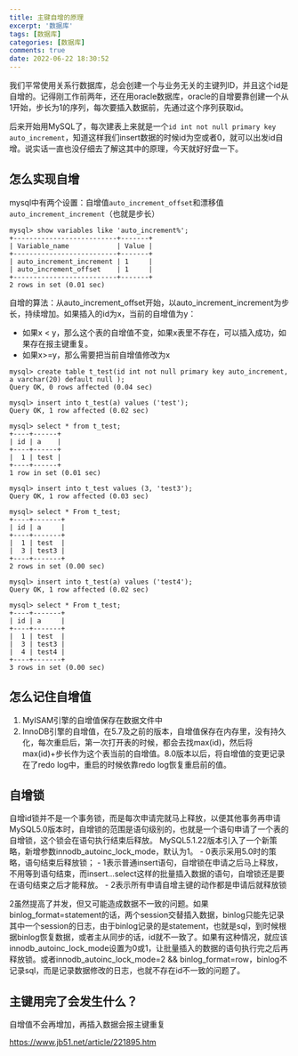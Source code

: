 ```yaml
---
title: 主键自增的原理
excerpt: '数据库'
tags: [数据库]
categories: [数据库]
comments: true
date: 2022-06-22 18:30:52
---
```


我们平常使用关系行数据库，总会创建一个与业务无关的主键列ID，并且这个id是自增的。记得刚工作前两年，还在用oracle数据库，oracle的自增要靠创建一个从1开始，步长为1的序列，每次要插入数据前，先通过这个序列获取id。

后来开始用MySQL了，每次建表上来就是一个`id int not null primary key auto_increment`，知道这样我们insert数据的时候id为空或者0，就可以出发id自增。说实话一直也没仔细去了解这其中的原理，今天就好好盘一下。

## 怎么实现自增

mysql中有两个设置：自增值`auto_increment_offset`和漂移值`auto_increment_increment`（也就是步长）

```shell
mysql> show variables like 'auto_increment%';
+--------------------------+-------+
| Variable_name            | Value |
+--------------------------+-------+
| auto_increment_increment | 1     |
| auto_increment_offset    | 1     |
+--------------------------+-------+
2 rows in set (0.01 sec)
```

自增的算法：从auto_increment_offset开始，以auto_increment_increment为步长，持续增加。如果插入的id为x，当前的自增值为y：
- 如果x < y，那么这个表的自增值不变，如果x表里不存在，可以插入成功，如果存在报主键重复。
- 如果x>=y，那么需要把当前自增值修改为x

```
mysql> create table t_test(id int not null primary key auto_increment, a varchar(20) default null );
Query OK, 0 rows affected (0.04 sec)

mysql> insert into t_test(a) values ('test');
Query OK, 1 row affected (0.02 sec)

mysql> select * from t_test;
+----+------+
| id | a    |
+----+------+
|  1 | test |
+----+------+
1 row in set (0.01 sec)

mysql> insert into t_test values (3, 'test3');
Query OK, 1 row affected (0.03 sec)

mysql> select * From t_test;
+----+-------+
| id | a     |
+----+-------+
|  1 | test  |
|  3 | test3 |
+----+-------+
2 rows in set (0.00 sec)

mysql> insert into t_test(a) values ('test4');
Query OK, 1 row affected (0.02 sec)

mysql> select * From t_test;
+----+-------+
| id | a     |
+----+-------+
|  1 | test  |
|  3 | test3 |
|  4 | test4 |
+----+-------+
3 rows in set (0.00 sec)
```

## 怎么记住自增值

1. MyISAM引擎的自增值保存在数据文件中
2. InnoDB引擎的自增值，在5.7及之前的版本，自增值保存在内存里，没有持久化，每次重启后，第一次打开表的时候，都会去找max(id)，然后将max(id)+步长作为这个表当前的自增值。8.0版本以后，将自增值的变更记录在了redo log中，重启的时候依靠redo log恢复重启前的值。

## 自增锁

自增id锁并不是一个事务锁，而是每次申请完就马上释放，以便其他事务再申请
MySQL5.0版本时，自增锁的范围是语句级别的，也就是一个语句申请了一个表的自增锁，这个锁会在语句执行结束后释放。
MySQL5.1.22版本引入了一个新策略，新增参数innodb_autoinc_lock_mode，默认为1。
    - 0表示采用5.0时的策略，语句结束后释放锁；
    - 1表示普通insert语句，自增锁在申请之后马上释放，不用等到语句结束，而insert...select这样的批量插入数据的语句，自增锁还是要在语句结束之后才能释放。
    - 2表示所有申请自增主键的动作都是申请后就释放锁

2虽然提高了并发，但又可能造成数据不一致的问题。如果binlog_format=statement的话，两个session交替插入数据，binlog只能先记录其中一个session的日志，由于binlog记录的是statement，也就是sql，到时候根据binlog恢复数据，或者主从同步的话，id就不一致了。如果有这种情况，就应该innodb_autoinc_lock_mode设置为0或1，让批量插入的数据的语句执行完之后再释放锁。或者innodb_autoinc_lock_mode=2 && binlog_format=row，binlog不记录sql，而是记录数据修改的日志，也就不存在id不一致的问题了。


## 主键用完了会发生什么？

自增值不会再增加，再插入数据会报主键重复


https://www.jb51.net/article/221895.htm